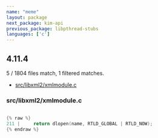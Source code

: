 ```yaml
---
name: "meme"
layout: package
next_package: kim-api
previous_package: libpthread-stubs
languages: ['c']
---
```

## 4.11.4
5 / 1804 files match, 1 filtered matches.

 - [src/libxml2/xmlmodule.c](#srclibxml2xmlmodulec)

### src/libxml2/xmlmodule.c

```c

{% raw %}
211 |     return dlopen(name, RTLD_GLOBAL | RTLD_NOW);
{% endraw %}

```